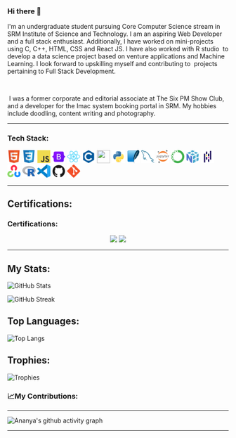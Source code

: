 ### Hi there 👋

I'm an undergraduate student pursuing Core Computer Science stream in SRM Institute of Science and Technology. I am an aspiring Web Developer and a full stack enthusiast. Additionally, I have worked on mini-projects using C, C++, HTML, CSS and React JS. I have also worked with R studio  to develop a data science project based on venture applications and Machine Learning. I look forward to upskilling myself and contributing to  projects pertaining to Full Stack Development.

​

 I was a former corporate and editorial associate at The Six PM Show Club, and a developer for the Imac system booking portal in SRM. My hobbies include doodling, content writing and photography.
 
 ---
 
 ### Tech Stack:

<img src='https://github.com/devicons/devicon/blob/master/icons/html5/html5-original.svg' width=30 height=30/> <img src='https://github.com/devicons/devicon/blob/master/icons/css3/css3-original.svg' width=30 height=30/> <img src='https://github.com/devicons/devicon/blob/master/icons/javascript/javascript-original.svg' width=30 height=30/> <img src='https://github.com/devicons/devicon/blob/master/icons/bootstrap/bootstrap-original.svg' width=30 height=30/> <img src='https://github.com/devicons/devicon/blob/master/icons/react/react-original.svg' width=30 height=30/> <img src='https://github.com/devicons/devicon/blob/master/icons/c/c-plain.svg' width=30 height=30/> 
<img src='https://user-images.githubusercontent.com/25181517/192106073-90fffafe-3562-4ff9-a37e-c77a2da0ff58.png' width=30 height=30/> <img src='https://github.com/devicons/devicon/blob/master/icons/python/python-original.svg' width=30 height=30/> <img src='https://github.com/devicons/devicon/blob/master/icons/sqlite/sqlite-original.svg' width=30 height=30/> <img src='https://github.com/devicons/devicon/blob/master/icons/mysql/mysql-original.svg' width=30 height=30/> <img src='https://github.com/devicons/devicon/blob/master/icons/jupyter/jupyter-original-wordmark.svg' width=30 height=30/> <img src='https://github.com/devicons/devicon/blob/master/icons/anaconda/anaconda-original.svg' width=30 height=30/> <img src='https://github.com/devicons/devicon/blob/master/icons/numpy/numpy-original.svg' width=30 height=30/> <img src='https://github.com/devicons/devicon/blob/master/icons/pandas/pandas-original.svg' width=30 height=30/>  <img src='https://github.com/devicons/devicon/blob/master/icons/opencv/opencv-original.svg' width=30 height=30/>   <img src='https://github.com/devicons/devicon/blob/master/icons/r/r-original.svg' width=30 height=30/> <img src='https://github.com/devicons/devicon/blob/master/icons/vscode/vscode-original.svg' width=30 height=30/> <img src='https://github.com/devicons/devicon/blob/master/icons/github/github-original.svg' width=30 height=30/> <img src='https://github.com/devicons/devicon/blob/master/icons/git/git-original.svg' width=30 height=30/>
 
 ---
 
 ## Certifications:
 
 ### Certifications:


<p align="center">
  <img src="https://img.shields.io/badge/Coursera-0056D2?style=plastic&logo=Coursera&logoColor=white" height=30>
  <img src="https://img.shields.io/badge/Amazon_AWS-FF9900?style=plastic&logo=amazonaws&logoColor=white" height=30>
</p>

---
 
 ## My Stats:
 
 ![GitHub Stats](https://github-readme-stats.vercel.app/api?username=anne0317&theme=radical)
 
 ![GitHub Streak](http://github-readme-streak-stats.herokuapp.com?user=anne0317&theme=dark&background=000000)
 
 
 ## Top Languages:
 
 ![Top Langs](https://github-readme-stats.vercel.app/api/top-langs/?username=anne0317&layout=compact)
 
 ## Trophies:

![Trophies](https://github-profile-trophy.vercel.app/?username=anne0317&theme=onestar)


### 📈My Contributions:
<hr>


![Ananya's github activity graph](https://github-readme-activity-graph.cyclic.app/graph?username=anne0317&bg_color=000000&color=ffffff&line=c800ff&point=ffffff&area=true&hide_border=true)

<hr>

<!--
**anne0317/anne0317** is a ✨ _special_ ✨ repository because its `README.md` (this file) appears on your GitHub profile.

Here are some ideas to get you started:

- 🔭 I’m currently working on ...
- 🌱 I’m currently learning ...
- 👯 I’m looking to collaborate on ...
- 🤔 I’m looking for help with ...
- 💬 Ask me about ...
- 📫 How to reach me: ...
- 😄 Pronouns: ...
- ⚡ Fun fact: ...
-->
